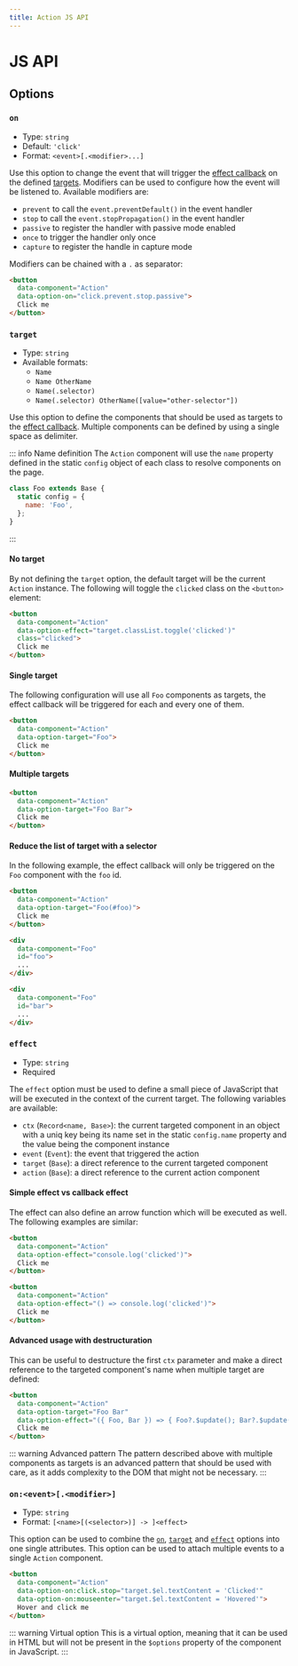 ```yaml
---
title: Action JS API
---
```


# JS API

## Options

### `on`

- Type: `string`
- Default: `'click'`
- Format: `<event>[.<modifier>...]`

Use this option to change the event that will trigger the [effect callback](#effect) on the defined [targets](#target). Modifiers can be used to configure how the event will be listened to. Available modifiers are:

- `prevent` to call the `event.preventDefault()` in the event handler
- `stop` to call the `event.stopPropagation()` in the event handler
- `passive` to register the handler with passive mode enabled
- `once` to trigger the handler only once
- `capture` to register the handle in capture mode

Modifiers can be chained with a `.` as separator:

```html {3}
<button
  data-component="Action"
  data-option-on="click.prevent.stop.passive">
  Click me
</button>
```

### `target`

- Type: `string`
- Available formats:
  - `Name`
  - `Name OtherName`
  - `Name(.selector)`
  - `Name(.selector) OtherName([value="other-selector"])`

Use this option to define the components that should be used as targets to the [effect callback](#effect). Multiple components can be defined by using a single space as delimiter.

::: info Name definition
The `Action` component will use the `name` property defined in the static `config` object of each class to resolve components on the page.

```js {3}
class Foo extends Base {
  static config = {
    name: 'Foo',
  };
}
```
:::

#### No target

By not defining the `target` option, the default target will be the current `Action` instance. The following will toggle the `clicked` class on the `<button>` element:

```html
<button
  data-component="Action"
  data-option-effect="target.classList.toggle('clicked')"
  class="clicked">
  Click me
</button>
```

#### Single target

The following configuration will use all `Foo` components as targets, the effect callback will be triggered for each and every one of them.

```html {3}
<button
  data-component="Action"
  data-option-target="Foo">
  Click me
</button>
```

#### Multiple targets

```html {3}
<button
  data-component="Action"
  data-option-target="Foo Bar">
  Click me
</button>
```

#### Reduce the list of target with a selector

In the following example, the effect callback will only be triggered on the `Foo` component with the `foo` id.

```html {3,9}
<button
  data-component="Action"
  data-option-target="Foo(#foo)">
  Click me
</button>

<div
  data-component="Foo"
  id="foo">
  ...
</div>

<div
  data-component="Foo"
  id="bar">
  ...
</div>
```


### `effect`

- Type: `string`
- Required

The `effect` option must be used to define a small piece of JavaScript that will be executed in the context of the current target. The following variables are available:

- `ctx` (`Record<name, Base>`): the current targeted component in an object with a uniq key being its name set in the static `config.name` property and the value being the component instance
- `event` (`Event`): the event that triggered the action
- `target` (`Base`): a direct reference to the current targeted component
- `action` (`Base`): a direct reference to the current action component

#### Simple effect vs callback effect

The effect can also define an arrow function which will be executed as well. The following examples are similar:

```html {3,9}
<button
  data-component="Action"
  data-option-effect="console.log('clicked')">
  Click me
</button>

<button
  data-component="Action"
  data-option-effect="() => console.log('clicked')">
  Click me
</button>
```

#### Advanced usage with destructuration

This can be useful to destructure the first `ctx` parameter and make a direct reference to the targeted component's name when multiple target are defined:

```html {3,4}
<button
  data-component="Action"
  data-option-target="Foo Bar"
  data-option-effect="({ Foo, Bar }) => { Foo?.$update(); Bar?.$update() }">
  Click me
</button>
```

::: warning Advanced pattern
The pattern described above with multiple components as targets is an advanced pattern that should be used with care, as it adds complexity to the DOM that might not be necessary.
:::

### `on:<event>[.<modifier>]`

- Type: `string`
- Format: `[<name>[(<selector>)] -> ]<effect>`

This option can be used to combine the [`on`](#on), [`target`](#target) and [`effect`](#effect) options into one single attributes. This option can be used to attach multiple events to a single `Action` component.

```html {3}
<button
  data-component="Action"
  data-option-on:click.stop="target.$el.textContent = 'Clicked'"
  data-option-on:mouseenter="target.$el.textContent = 'Hovered'">
  Hover and click me
</button>
```

::: warning Virtual option
This is a virtual option, meaning that it can be used in HTML but will not be present in the `$options` property of the component in JavaScript.
:::
